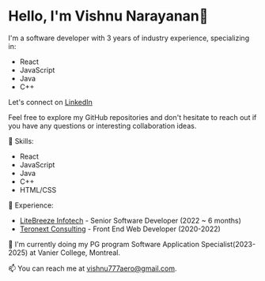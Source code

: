 # Hello, I'm Vishnu Narayanan👋

I'm a software developer with 3 years of industry experience, specializing in:

- React
- JavaScript
- Java
- C++

Let's connect on [LinkedIn](https://www.linkedin.com/in/vishnu-narayanan-05b167193/)

Feel free to explore my GitHub repositories and don't hesitate to reach out if you have any questions or interesting collaboration ideas.

🔧 Skills:
- React
- JavaScript
- Java
- C++
- HTML/CSS

💼 Experience:
- [LiteBreeze Infotech](https://litebreeze.com/) - Senior Software Developer (2022 ~ 6 months)
- [Teronext Consulting](https://www.linkedin.com/company/teronext-consulting/about/) - Front End Web Developer (2020-2022)

🌱 I'm currently doing my PG program Software Application Specialist(2023-2025) at Vanier College, Montreal.

📫 You can reach me at vishnu777aero@gmail.com.
